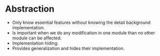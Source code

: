 # Abstraction
- Only know essential features without knowing the detail background implementation.
- Is important when we do any modification in one module than no other module can be affected.
- Implementation hiding.
- Provides generalization and hides their implementation.